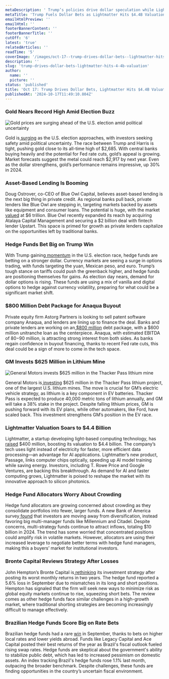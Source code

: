 ```yaml
---
metaDescription: ' Trump’s policies drive dollar speculation while Lightmatter reaches a $4.4B valuation.'
metaTitle: 'Trump Fuels Dollar Bets as Lightmatter Hits $4.4B Valuation'
emailHtmlPreview: ''
emailHtml: ''
footerBannerContent: ''
footerBannerTitle: ''
cutOff: '6'
latest: 'true'
relatedArticles: ''
readTime: '5'
coverImage: '/images/oct-17--trump-drives-dollar-bets--lightmatter-hits-4.4b-valuation-a-Q3Nz.webp'
description: ''
slug: 'trump-drives-dollar-bets-lightmatter-hits-4-4b-valuation'
author:
  name: ''
  picture: ''
status: 'published'
title: 'Oct 17: Trump Drives Dollar Bets, Lightmatter Hits $4.4B Valuation'
publishedAt: '2024-10-17T11:49:10.804Z'
---
```


### Gold Nears Record High Amid Election Buzz

![Gold prices are surging ahead of the U.S. election amid political uncertainty](/images/oct-17--trump-drives-dollar-bets--lightmatter-hits-4.4b-valuation-a-cxMT.webp)

Gold is[ surging](https://www.investmentnews.com/alternatives/gold-approaches-another-record-as-election-race-fed-rate-cuts-come-into-focus/257722) as the U.S. election approaches, with investors seeking safety amid political uncertainty. The race between Trump and Harris is tight, pushing gold close to its all-time high of $2,685. With central banks buying heavily and the potential for Fed rate cuts, gold’s appeal is growing. Market forecasts suggest the metal could reach $2,917 by next year. Even as the dollar strengthens, gold’s performance remains impressive, up 30% in 2024.

### Asset-Based Lending Is Booming

Doug Ostrover, co-CEO of Blue Owl Capital, believes asset-based lending is the next big thing in private credit. As regional banks pull back, private lenders like Blue Owl are stepping in, targeting markets backed by assets like equipment and consumer loans. The potential is huge, with the market[ valued](https://www.bnnbloomberg.ca/business/2024/10/16/blue-owl-co-ceo-sees-asset-based-finance-as-next-big-boom/) at $6 trillion. Blue Owl recently expanded its reach by acquiring Atalaya Capital Management and securing a $2 billion deal with fintech lender Upstart. This space is primed for growth as private lenders capitalize on the opportunities left by traditional banks.

### Hedge Funds Bet Big on Trump Win

With Trump gaining[ momentum](https://www.bnnbloomberg.ca/business/politics/2024/10/16/hedge-fund-currency-option-bets-are-soaring-on-trump-tariff-risk/) in the U.S. election race, hedge funds are betting on a stronger dollar. Currency markets are seeing a surge in options trading, with funds targeting the yuan, Mexican peso, and euro. Trump’s tough stance on tariffs could push the greenback higher, and hedge funds are positioning themselves for gains. As election day nears, demand for dollar options is rising. These funds are using a mix of vanilla and digital options to hedge against currency volatility, preparing for what could be a significant market shift.

### $800 Million Debt Package for Anaqua Buyout

Private equity firm Astorg Partners is looking to sell patent software company Anaqua, and lenders are lining up to finance the deal. Banks and private lenders are working on an[ $800 million](https://www.bnnbloomberg.ca/business/2024/10/16/banks-private-lenders-prep-800-million-package-for-anaqua-sale/) debt package, with a $600 million unitranche loan as the centerpiece. Anaqua, with estimated EBITDA of $80-$90 million, is attracting strong interest from both sides. As banks regain confidence in buyout financing, thanks to recent Fed rate cuts, this deal could be a sign of more to come in the tech space.

### GM Invests $625 Million in Lithium Mine

![General Motors invests $625 million in the Thacker Pass lithium mine](/images/oct-17--trump-drives-dollar-bets--lightmatter-hits-4.4b-valuation-b-c5Nz.webp)

General Motors is[ investing](https://www.bnnbloomberg.ca/business/2024/10/16/gm-backs-biggest-us-lithium-project-with-625-million-investment/) $625 million in the Thacker Pass lithium project, one of the largest U.S. lithium mines. The move is crucial for GM’s electric vehicle strategy, as lithium is a key component in EV batteries. Thacker Pass is expected to produce 40,000 metric tons of lithium annually, and GM will take a 38% stake in the project. Despite falling lithium prices, GM is pushing forward with its EV plans, while other automakers, like Ford, have scaled back. This investment strengthens GM’s position in the EV race.

### Lightmatter Valuation Soars to $4.4 Billion

Lightmatter, a startup developing light-based computing technology, has[ raised](https://www.bnnbloomberg.ca/business/technology/2024/10/16/photonic-computing-startup-lightmatter-reaches-44-billion-valuation/) $400 million, boosting its valuation to $4.4 billion. The company’s tech uses light instead of electricity for faster, more efficient data processing—an advantage for AI applications. Lightmatter’s new product, Passage, links computer chips optically, speeding up AI model training while saving energy. Investors, including T. Rowe Price and Google Ventures, are backing this breakthrough. As demand for AI and faster computing grows, Lightmatter is poised to reshape the market with its innovative approach to silicon photonics.

### Hedge Fund Allocators Worry About Crowding

Hedge fund allocators are growing concerned about crowding as they consolidate portfolios into fewer, larger funds. A new Bank of America survey[ found](https://www.hedgeweek.com/crowding-is-major-hedge-fund-allocator-concern/) that investors are moving away from diversification, instead favoring big multi-manager funds like Millennium and Citadel. Despite concerns, multi-strategy funds continue to attract inflows, totaling $10 billion in 2024. The trend has some worried that concentrated positions could amplify risk in volatile markets. However, allocators are using their increased leverage to negotiate better terms with hedge fund managers, making this a buyers’ market for institutional investors.

### Bronte Capital Reviews Strategy After Losses

John Hempton’s Bronte Capital is[ rethinking](https://www.hedgeweek.com/losses-prompt-bronte-capital-strategy-rethink/) its investment strategy after posting its worst monthly returns in two years. The hedge fund reported a 5.6% loss in September due to mismatches in its long and short positions. Hempton has signaled that the firm will seek new ways to minimize risk as global equity markets continue to rise, squeezing short bets. The review comes as other hedge funds face similar challenges in a high-growth market, where traditional shorting strategies are becoming increasingly difficult to manage effectively.

### Brazilian Hedge Funds Score Big on Rate Bets

Brazilian hedge funds had a rare [win](https://www.bnnbloomberg.ca/business/international/2024/10/15/bearish-rate-bets-hand-win-to-brazils-battered-hedge-funds/) in September, thanks to bets on higher local rates and lower yields abroad. Funds like Legacy Capital and Ace Capital posted their best returns of the year as Brazil's fiscal outlook fueled rising swap rates. Hedge funds are skeptical about the government's ability to stabilize public debt, which has led to increased pessimism on domestic assets. An index tracking Brazil's hedge funds rose 1.1% last month, outpacing the broader benchmark. Despite challenges, these funds are finding opportunities in the country’s uncertain fiscal environment.